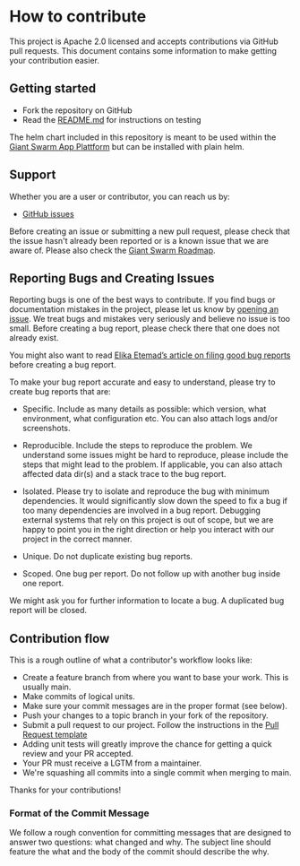 # How to contribute

This project is Apache 2.0 licensed and accepts contributions via GitHub pull requests. This document contains some information to make getting your contribution easier.

## Getting started

- Fork the repository on GitHub
- Read the [README.md](https://github.com/giantswarm/kong-app/blob/main/README.md) for instructions on testing

The helm chart included in this repository is meant to be used within the [Giant Swarm App Plattform](https://docs.giantswarm.io/getting-started/app-platform/) but can be installed with plain helm.

## Support

Whether you are a user or contributor, you can reach us by:

- [GitHub issues][github_issues]

Before creating an issue or submitting a new pull request, please check that the issue hasn't already been reported or is a known issue that we are aware of. Please also check the [Giant Swarm Roadmap](https://github.com/giantswarm/roadmap/).

## Reporting Bugs and Creating Issues

Reporting bugs is one of the best ways to contribute. If you find bugs or documentation mistakes in the project, please let us know by [opening an issue][github_issues]. We treat bugs and mistakes very seriously and believe no issue is too small. Before creating a bug report, please check there that one does not already exist.

You might also want to read [Elika Etemad’s article on filing good bug reports](http://fantasai.inkedblade.net/style/talks/filing-good-bugs/) before creating a bug report.

To make your bug report accurate and easy to understand, please try to create bug reports that are:

- Specific. Include as many details as possible: which version, what environment, what configuration etc. You can also attach logs and/or screenshots.

- Reproducible. Include the steps to reproduce the problem. We understand some issues might be hard to reproduce, please include the steps that might lead to the problem. If applicable, you can also attach affected data dir(s) and a stack trace to the bug report.

- Isolated. Please try to isolate and reproduce the bug with minimum dependencies. It would significantly slow down the speed to fix a bug if too many dependencies are involved in a bug report. Debugging external systems that rely on this project is out of scope, but we are happy to point you in the right direction or help you interact with our project in the correct manner.

- Unique. Do not duplicate existing bug reports.

- Scoped. One bug per report. Do not follow up with another bug inside one report.


We might ask you for further information to locate a bug. A duplicated bug report will be closed.

## Contribution flow

This is a rough outline of what a contributor's workflow looks like:

- Create a feature branch from where you want to base your work. This is usually main.
- Make commits of logical units.
- Make sure your commit messages are in the proper format (see below).
- Push your changes to a topic branch in your fork of the repository.
- Submit a pull request to our project. Follow the instructions in the [Pull Request template](https://github.com/giantswarm/kong-app/blob/main/.github/pull_request_template.md)
- Adding unit tests will greatly improve the chance for getting a quick review and your PR accepted.
- Your PR must receive a LGTM from a maintainer.
- We're squashing all commits into a single commit when merging to main.

Thanks for your contributions!

### Format of the Commit Message

We follow a rough convention for committing messages that are designed to answer two questions: what changed and why. The subject line should feature the what and the body of the commit should describe the why.

[github_issues]: https://github.com/giantswarm/kong-app/issues/new
